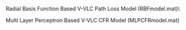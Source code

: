 Radial Basis Function Based V-VLC Path Loss Model (RBFmodel.mat)\ 

Multi Layer Perceptron Based V-VLC CFR Model (MLPCFRmodel.mat)
